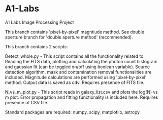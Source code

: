 # A1-Labs
A1 Labs Image Processing Project

This branch contains 'pixel-by-pixel' magntiude method. See double aperture branch for 'double aperture method' (recommended).

This branch contains 2 scripts:

Detect_whole.py - This script contains all the functionality related to Reading the FITS data, plotting and calculating the photon count histogram and gaussian fit (can be toggled on/off using boolean variable). Source detection algorithm, mask and contamination removal functionalities are included. Magnitude calculations are performed using 'pixel-by-pixel' method. Output data is saved as cdv. Requires presence of FITS file.

N_vs_m_plot.py - This script reads in galaxy_list.csv and plots the log(N) vs m plot. Error propagation and fitting functionality is included here. Requires presence of CSV file.

Standard packages are required: numpy, scipy, matplotlib, astropy
